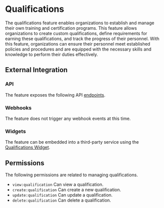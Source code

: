 # Qualifications

The qualifications feature enables organizations to establish and manage their own training and certification programs. This feature allows
organizations to create custom qualifications, define requirements for earning these qualifications, and track the progress of their
personnel. With this feature, organizations can ensure their personnel meet established policies and procedures and are equipped with the
necessary skills and knowledge to perform their duties effectively.

## External Integration

### API

The feature exposes the following API [endpoints](https://perscom.io/documentation/api/#/Qualifications).

### Webhooks

The feature does not trigger any webhook events at this time.

### Widgets

The feature can be embedded into a third-party service using the [Qualifications Widget](/external-integration/widgets/qualifications).

## Permissions

The following permissions are related to managing qualifications.

- `view:qualification` Can view a qualification.
- `create:qualification` Can create a new qualification.
- `update:qualification` Can update a qualification.
- `delete:qualification` Can delete a qualification.
